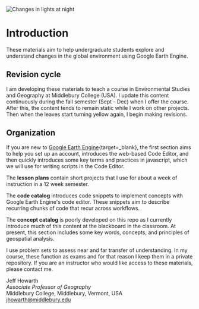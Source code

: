 ![Changes in lights at night](https://geography.middlebury.edu/GEOG0150/images/noyabrsk.png) 

# Introduction  

These materials aim to help undergraduate students explore and understand changes in the global environment using Google Earth Engine.    

## Revision cycle  

I am developing these materials to teach a course in Environmental Studies and Geography at Middlebury College (USA). I update this content continuously during the fall semester (Sept - Dec) when I offer the course. After this, the content tends to remain static while I work on other projects. Then when the leaves start turning yellow again, I begin making revisions.  

## Organization  

If you are new to [Google Earth Engine][gee]{target=_blank}, the first section aims to help you set up an account, introduces the web-based Code Editor, and then quickly introduces some key terms and practices in javascript, which we will use for writing scripts in the Code Editor.  

The **lesson plans** contain short projects that I use for about a week of instruction in a 12 week semester. 

The **code catalog** introduces code snippets to implement concepts with Google Earth Engine's code editor. These snippets aim to describe recurring chunks of code that recur across workflows.   

The **concept catalog** is poorly developed on this repo as I currently introduce much of this content at the blackboard in the classroom. At present, this section includes some key words, concepts, and principles of geospatial analysis.   

I use problem sets to assess near and far transfer of understanding. In my course, these function as exams and for that reason I keep them in a private repository. If you are an instructor who would like access to these materials, please contact me.  

Jeff Howarth  
_Associate Professor of Geography_  
Middlebury College, Middlebury, Vermont, USA  
jhowarth@middlebury.edu    

[gee]: https://earthengine.google.com/